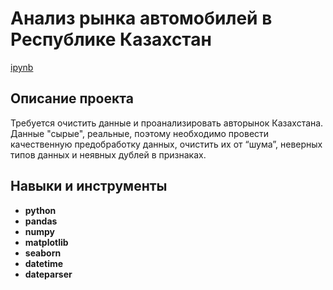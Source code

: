 # Анализ рынка автомобилей в Республике Казахстан

 [ipynb](https://github.com/malyshevanatalya/portfolio/blob/Car-market-of-Kazakhstan/car_market%20.ipynb)

## Описание проекта

Требуется очистить данные и проанализировать авторынок Казахстана. Данные "сырые", реальные, поэтому необходимо провести качественную предобработку данных, очистить их от “шума”, неверных типов данных и неявных дублей в признаках.

## Навыки и инструменты

- **python**
- **pandas**
- **numpy**
- **matplotlib**
- **seaborn**
- **datetime**
- **dateparser**
